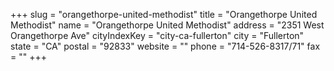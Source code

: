 +++
slug = "orangethorpe-united-methodist"
title = "Orangethorpe United Methodist"
name = "Orangethorpe United Methodist"
address = "2351 West Orangethorpe Ave"
cityIndexKey = "city-ca-fullerton"
city = "Fullerton"
state = "CA"
postal = "92833"
website = ""
phone = "714-526-8317/71"
fax = ""
+++
